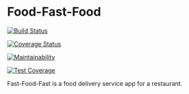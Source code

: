 # Food-Fast-Food

[![Build Status](https://travis-ci.org/frostyblok/Food-Fast-Food.svg?branch=develop)](https://travis-ci.org/frostyblok/Food-Fast-Food)

[![Coverage Status](https://coveralls.io/repos/github/frostyblok/Food-Fast-Food/badge.svg?branch=develop)](https://coveralls.io/github/frostyblok/Food-Fast-Food?branch=develop)

[![Maintainability](https://api.codeclimate.com/v1/badges/7e1322334c51ed4a0b47/maintainability)](https://codeclimate.com/github/frostyblok/Food-Fast-Food/maintainability)

[![Test Coverage](https://api.codeclimate.com/v1/badges/7e1322334c51ed4a0b47/test_coverage)](https://codeclimate.com/github/frostyblok/Food-Fast-Food/test_coverage)

Fast-Food-Fast​ is a food delivery service app for a restaurant.